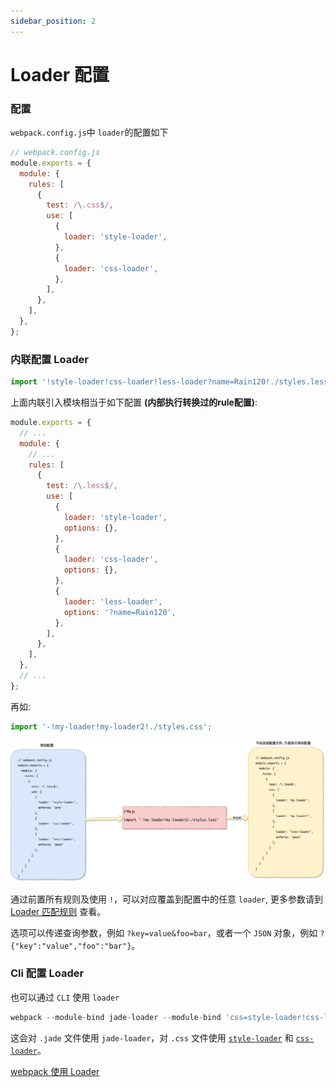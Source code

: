 ```yaml
---
sidebar_position: 2
---
```


# Loader 配置

### 配置

`webpack.config.js`中 `loader`的配置如下

```javascript
// webpack.config.js
module.exports = {
  module: {
    rules: [
      {
        test: /\.css$/,
        use: [
          {
            loader: 'style-loader',
          },
          {
            loader: 'css-loader',
          },
        ],
      },
    ],
  },
};
```

### 内联配置 Loader

```javascript
import '!style-loader!css-loader!less-loader?name=Rain120!./styles.less';
```

上面内联引入模块相当于如下配置 **(内部执行转换过的rule配置)**:

```javascript
module.exports = {
  // ...
  module: {
    // ...
    rules: [
      {
        test: /\.less$/,
        use: [
          {
            loader: 'style-loader',
            options: {},
          },
          {
            laoder: 'css-loader',
            options: {},
          },
          {
            laoder: 'less-loader',
            options: '?name=Rain120',
          },
        ],
      },
    ],
  },
  // ...
};
```

再如:

```javascript
import '-!my-loader!my-loader2!./styles.css';
```

![inline-loader-process.png](../images/inline-loader-process.png)

通过前置所有规则及使用 `!`，可以对应覆盖到配置中的任意 `loader`, 更多参数请到 [Loader 匹配规则](#Loader匹配规则) 查看。

选项可以传递查询参数，例如 `?key=value&foo=bar`，或者一个 `JSON` 对象，例如 `?{"key":"value","foo":"bar"}`。

### Cli 配置 Loader

也可以通过 `CLI` 使用 `loader`

```javascript
webpack --module-bind jade-loader --module-bind 'css=style-loader!css-loader'
```

这会对 `.jade` 文件使用 `jade-loader`，对 `.css` 文件使用 [`style-loader`](https://www.webpackjs.com/loaders/style-loader) 和 [`css-loader`](https://www.webpackjs.com/loaders/css-loader)。

[webpack 使用 Loader](https://www.webpackjs.com/concepts/loaders/#使用-loader)
